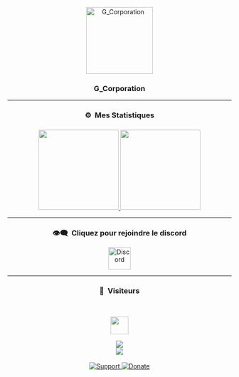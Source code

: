<p align="center">
  <img width="150px" src="https://i.imgur.com/r9ldiQH.png" align="center" alt="G_Corporation" />
</p>

### <p align="center">G_Corporation</p>

-----

### <p align="center">⚙️ &nbsp;Mes Statistiques</p>

### <p align="center"></p>

<p align="center">
  <a href="https://github.com/GarrysD">
    <img height="180em" src="https://github-readme-stats-eight-theta.vercel.app/api?username=GarrysD&show_icons=true&theme=react&include_all_commits=true&locale=fr"/>
      <img height="180em" src="https://github-readme-stats.vercel.app/api/top-langs/?username=dhz542165&theme=react"/>
  </a>
</p>

-----

### <p align="center">👁️‍🗨️ &nbsp;Cliquez pour rejoindre le discord</p>

<p align="center">
  <a href="https://discord.gg/VpYP58ZjmD" target="blank"><img align="center" src="https://upload.wikimedia.org/wikipedia/fr/thumb/4/4f/Discord_Logo_sans_texte.svg/1818px-Discord_Logo_sans_texte.svg.png" alt="Discord" height="50" width="50"/></a>
</p>

-----

### <p align="center">👀 &nbsp;Visiteurs</p>
<br>
<p align="center">
  <img height="40em" src="https://profile-counter.glitch.me/GarrysD/count.svg" />
</p>

<p align = 'center'>
  <img
    src="https://github-readme-stats.vercel.app/api/top-langs/?username=thelindat&layout=compact&theme=github_dark&hide_border=true"
  />
  <br>
  <img
    src="https://github-readme-stats.vercel.app/api?username=thelindat&count_private=true&include_all_commits=true&show_icons=true&theme=github_dark&hide_title=true&hide_border=true"
  />
  <br><br>
  <a href="https://discord.gg/hmcmv3P7YW">
    <img
      alt="Support"
      src="https://img.shields.io/badge/discord-5865F2?logo=discord&logoColor=white&style=for-the-badge"
    />
  </a>
  <a href="https://ko-fi.com/thelindat">
    <img
      alt="Donate"
      src="https://img.shields.io/badge/kofi-2BB3EE?logo=kofi&logoColor=white&style=for-the-badge"
    />
  </a>
</p>

<!--
- [![paypal.me/KharmaGarrys](https://ionicabizau.github.io/badges/paypal.svg)](https://www.paypal.me/KharmaGarrys)
-->
